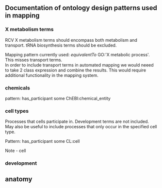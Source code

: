 ## Documentation of ontology design patterns used in mapping

### X metabolism terms

RCV X metabolism terms should encompass both metabolism and transport.
tRNA biosynthesis terms should be excluded.

Mapping pattern currently used: _equivalentTo_ GO:'X metabolic process'.  This misses transport terms.  
In order to include transport terms in automated mapping we would neeed to take 2 class expression and combine the results.  This would require additional functionality in the mapping system.

### chemicals

pattern: has\_participant some ChEBI:chemical_entity

### cell types

Processes that cells participate in.  Development terms are not included.  May also be useful to include processes that only occur in the specified cell type.

Pattern:  has\_participant some CL:cell  

Note - cell 

### development

## anatomy
